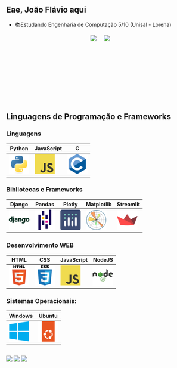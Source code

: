 ## Eae, João Flávio aqui
- 📚Estudando Engenharia de Computação 5/10 (Unisal - Lorena)
  
<div style="display: flex; justify-content: center; align-items: center; gap: 20px; width: 100%;">
  <img height="160em" src="https://github-readme-stats.vercel.app/api?username=JoaoFlavio11&show_icons=true&theme=react"/>
  <img height="160em" src="https://github-readme-stats.vercel.app/api/top-langs/?username=JoaoFlavio11&show_icons=true&theme=react&size_weight=0.15&count_weight=0.5&layout=compact"/>
</div>

<br>

## Linguagens de Programação e Frameworks

### Linguagens
| Python | JavaScript | C |
|--------|------|---|
|<img src="https://github.com/devicons/devicon/blob/master/icons/python/python-original.svg" title="Python"  alt="Python" width="55" height="55"/> | <img src="https://github.com/devicons/devicon/blob/master/icons/javascript/javascript-original.svg" title="JavaScript" alt="JavaScript" width="55" height="55"/> | <img src="https://github.com/devicons/devicon/blob/master/icons/c/c-original.svg" title="C"  alt="C" width="55" height="55"/> |

### Bibliotecas e Frameworks
| Django | Pandas | Plotly | Matplotlib | Streamlit |
|--------|--------|--------|------------|-----------|
| <img width="55" height="55" alt="django" src="https://github.com/devicons/devicon/blob/master/icons/django/django-plain-wordmark.svg" /> | <img src="https://github.com/devicons/devicon/blob/master/icons/pandas/pandas-original.svg" title="Pandas" alt="Pandas" width="55" height="55"/> | <img width="55" height="55" alt="Plotly" src="https://github.com/devicons/devicon/blob/master/icons/plotly/plotly-original.svg" /> | <img width="55" height="55" alt="Matplotlib" src="https://github.com/devicons/devicon/blob/master/icons/matplotlib/matplotlib-original.svg" /> | <img width="55" height="55" alt="Streamlit" src="https://github.com/devicons/devicon/blob/master/icons/streamlit/streamlit-original.svg" /> |

### Desenvolvimento WEB
| HTML | CSS | JavaScript | NodeJS |
|------|-----|------------|--------|
| <img width="55" height="55" alt="HTML" src="https://github.com/devicons/devicon/blob/master/icons/html5/html5-original-wordmark.svg"/> | <img width="55" height="55" alt="CSS" src="https://github.com/devicons/devicon/blob/master/icons/css3/css3-original-wordmark.svg"/> | <img src="https://github.com/devicons/devicon/blob/master/icons/javascript/javascript-original.svg" title="JavaScript" alt="JavaScript" width="55" height="55"/> | <img width="55" height="55" alt="NodeJS" src="https://github.com/devicons/devicon/blob/master/icons/nodejs/nodejs-original-wordmark.svg"/> |

### Sistemas Operacionais:
| Windows | Ubuntu |
|---------|--------|
| <img width="55" height="55" alt="Windows" src="https://github.com/devicons/devicon/blob/master/icons/windows8/windows8-original.svg" /> | <img width="55" height="55" alt="Windows" src="https://github.com/devicons/devicon/blob/master/icons/ubuntu/ubuntu-original.svg"/> |

<!--
<div style="display: inline_block"><br>
   <img align="center" alt="JF-HTML" height="30" width="40"src="https://cdn.jsdelivr.net/gh/devicons/devicon/icons/html5/html5-original.svg" />
   <img align="center" alt="JF-CSS" height="30" width="40" src="https://cdn.jsdelivr.net/gh/devicons/devicon/icons/css3/css3-original.svg">
   <img align="center" alt="JF-JS" height="30" width="40" src="https://cdn.jsdelivr.net/gh/devicons/devicon/icons/javascript/javascript-original.svg">
   <img align="center" alt="JF-C" height="30" width="40"src="https://cdn.jsdelivr.net/gh/devicons/devicon/icons/c/c-original.svg" />
   <img align="center" alt="JF-Python" height="30" width="40" src="https://raw.githubusercontent.com/devicons/devicon/master/icons/python/python-original.svg">
   <img align="center" alt="JF-VScode" height="30" width="40"src="https://cdn.jsdelivr.net/gh/devicons/devicon/icons/vscode/vscode-original.svg" />
   <img align="center" alt="JF-Linux" height="30" width="40"src="https://cdn.jsdelivr.net/gh/devicons/devicon/icons/linux/linux-original.svg" />
   <img align="center" alt="JF-Windows" height="30" width="40"src="https://cdn.jsdelivr.net/gh/devicons/devicon/icons/windows8/windows8-original.svg" />
</div>
-->

<br>
  
<div>
  <a href="https://www.instagram.com/joaoflavio_cl/" target="_blank"><img src="https://img.shields.io/badge/Instagram-E4405F?style=for-the-badge&logo=instagram&logoColor=white" target="_blank"></a>
  <a href="https://www.twitch.tv/joaoflaviocl" target="_blank"><img src="https://img.shields.io/badge/Twitch-9146FF?style=for-the-badge&logo=twitch&logoColor=white" target="_blank"></a>
  <a href = "mailto:joaoflaviocl@gmail.com"><img src="https://img.shields.io/badge/-Gmail-%23333?style=for-the-badge&logo=gmail&logoColor=white" target="_blank"></a>
  <img src="https://komarev.com/ghpvc/?username=JoaoFlavio11&style=for-the-badge&color=blue" alt=""/>
</div>

  
